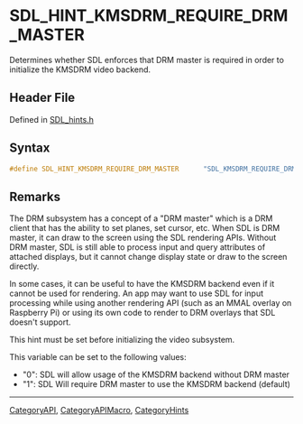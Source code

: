 # SDL_HINT_KMSDRM_REQUIRE_DRM_MASTER

Determines whether SDL enforces that DRM master is required in order to initialize the KMSDRM video backend.

## Header File

Defined in [SDL_hints.h](https://github.com/libsdl-org/SDL/blob/SDL2/include/SDL_hints.h)

## Syntax

```c
#define SDL_HINT_KMSDRM_REQUIRE_DRM_MASTER      "SDL_KMSDRM_REQUIRE_DRM_MASTER"
```

## Remarks

The DRM subsystem has a concept of a "DRM master" which is a DRM client
that has the ability to set planes, set cursor, etc. When SDL is DRM
master, it can draw to the screen using the SDL rendering APIs. Without DRM
master, SDL is still able to process input and query attributes of attached
displays, but it cannot change display state or draw to the screen
directly.

In some cases, it can be useful to have the KMSDRM backend even if it
cannot be used for rendering. An app may want to use SDL for input
processing while using another rendering API (such as an MMAL overlay on
Raspberry Pi) or using its own code to render to DRM overlays that SDL
doesn't support.

This hint must be set before initializing the video subsystem.

This variable can be set to the following values:

- "0": SDL will allow usage of the KMSDRM backend without DRM master
- "1": SDL Will require DRM master to use the KMSDRM backend (default)

----
[CategoryAPI](CategoryAPI), [CategoryAPIMacro](CategoryAPIMacro), [CategoryHints](CategoryHints)


